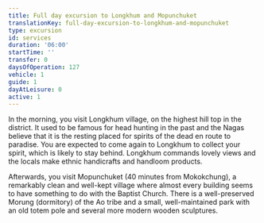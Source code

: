 ```yaml
---
title: Full day excursion to Longkhum and Mopunchuket
translationKey: full-day-excursion-to-longkhum-and-mopunchuket
type: excursion
id: services
duration: '06:00'
startTime: ''
transfer: 0
daysOfOperation: 127
vehicle: 1
guide: 1
dayAtLeisure: 0
active: 1
---
```

In the morning, you visit Longkhum village, on the highest hill top in the district. It used to be famous for head hunting in the past and the Nagas believe that it is the resting placed for spirits of the dead en route to paradise. You are expected to come again to Longkhum to collect your spirit, which is likely to stay behind. Longkhum commands lovely views and the locals make ethnic handicrafts and handloom products.    


Afterwards, you visit Mopunchuket (40 minutes from Mokokchung), a remarkably clean and well-kept village where almost every building seems to have something to do with the Baptist Church. There is a well-preserved Morung (dormitory) of the Ao tribe and a small, well-maintained park with an old totem pole and several more modern wooden sculptures.  